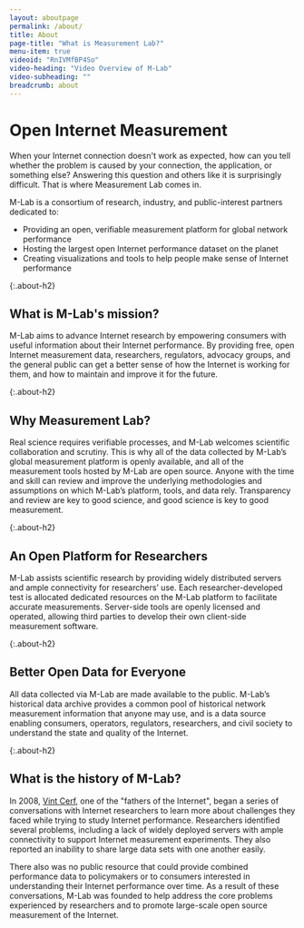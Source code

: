 ```yaml
---
layout: aboutpage
permalink: /about/
title: About
page-title: "What is Measurement Lab?"
menu-item: true
videoid: "RnIVMfBP4So"
video-heading: "Video Overview of M-Lab"
video-subheading: ""
breadcrumb: about
---
```


# Open Internet Measurement

When your Internet connection doesn't work as expected, how can you tell whether the problem is caused by your connection, the application, or something else? Answering this question and others like it is surprisingly difficult. That is where Measurement Lab comes in.

M-Lab is a consortium of research, industry, and public-interest partners dedicated to:

* Providing an open, verifiable measurement platform for global network performance
* Hosting the largest open Internet performance dataset on the planet
* Creating visualizations and tools to help people make sense of Internet performance

{:.about-h2}
## What is M-Lab's mission?

M-Lab aims to advance Internet research by empowering consumers with useful information about their Internet performance. By providing free, open Internet measurement data, researchers, regulators, advocacy groups, and the general public can get a better sense of how the Internet is working for them, and how to maintain and improve it for the future.

{:.about-h2}
## Why Measurement Lab?

Real science requires verifiable processes, and M-Lab welcomes scientific collaboration and scrutiny. This is why all of the data collected by M-Lab’s global measurement platform is openly available, and all of the measurement tools hosted by M-Lab are open source. Anyone with the time and skill can review and improve the underlying methodologies and assumptions on which M-Lab’s platform, tools, and data rely. Transparency and review are key to good science, and good science is key to good measurement.

{:.about-h2}
## An Open Platform for Researchers

M-Lab assists scientific research by providing widely distributed servers and ample connectivity for researchers’ use. Each researcher-developed test is allocated dedicated resources on the M-Lab platform to facilitate accurate measurements. Server-side tools are openly licensed and operated, allowing third parties to develop their own client-side measurement software.

{:.about-h2}
## Better Open Data for Everyone

All data collected via M-Lab are made available to the public. M-Lab’s historical data archive provides a common pool of historical network measurement information that anyone may use, and is a data source enabling consumers, operators, regulators, researchers, and civil society to understand the state and quality of the Internet.

{:.about-h2}
## What is the history of M-Lab?

In 2008, [Vint Cerf](http://www.google.com/corporate/execs.html#vint), one of the "fathers of the Internet", began a series of conversations with Internet researchers to learn more about challenges they faced while trying to study Internet performance. Researchers identified several problems, including a lack of widely deployed servers with ample connectivity to support Internet measurement experiments. They also reported an inability to share large data sets with one another easily.

There also was no public resource that could provide combined performance data to policymakers or to consumers interested in understanding their Internet performance over time. As a result of these conversations, M-Lab was founded to help address the core problems experienced by researchers and to promote large-scale open source measurement of the Internet.
